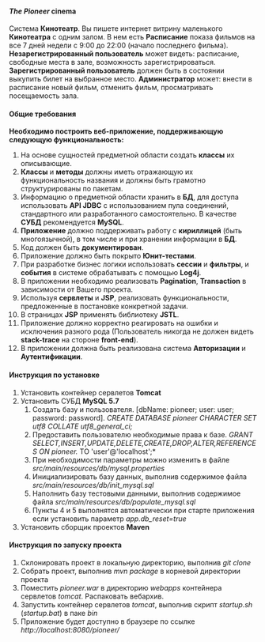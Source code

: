 #### *The Pioneer* cinema
Система **Кинотеатр**. Вы пишете интернет витрину маленького **Кинотеатра** с одним залом. В нем есть **Расписание** показа фильмов на все 7 дней недели с 9:00 до 22:00 (начало последнего фильма). **Незарегистрированный пользователь** может видеть: расписание, свободные места в зале, возможность зарегистрироваться. **Зарегистрированный пользователь** должен быть в состоянии выкупить билет на выбранное место. **Администратор** может: внести в расписание новый фильм, отменить фильм, просматривать посещаемость зала.

#### Общие требования

**Необходимо построить веб-приложение, поддерживающую следующую функциональность:**
1. На основе сущностей предметной области создать **классы** их описывающие.
2. **Классы** и **методы** должны иметь отражающую их функциональность названия и должны быть грамотно структурированы по пакетам.
3. Информацию о предметной области хранить в **БД**, для доступа использовать **API JDBC** с использованием пула соединений, стандартного или разработанного самостоятельно. В качестве **СУБД** рекомендуется **MySQL**.
4. **Приложение** должно поддерживать работу с **кириллицей** (быть многоязычной), в том числе и при хранении информации в **БД**.
5. Код должен быть **документирован**.
6. Приложение должно быть покрыто **Юнит-тестами**.
7. При разработке бизнес логики использовать **сессии** и **фильтры**, и **события** в системе обрабатывать с помощью **Log4j**.
8. В приложении необходимо реализовать **Pagination**, **Transaction** в зависимости от Вашего проекта.
9. Используя **сервлеты** и **JSP**, реализовать функциональности, предложенные в постановке конкретной задачи.
10. В страницах **JSP** применять библиотеку **JSTL**.
11. Приложение должно корректно реагировать на ошибки и исключения разного рода (Пользователь никогда не должен видеть **stack-trace** на стороне **front-end**).
12. В приложении должна быть реализована система **Авторизации** и **Аутентификации**.


#### Инструкция по установке
1. Установить контейнер сервлетов **Tomcat** 
2. Установить СУБД **MySQL 5.7** 
    1. Создать базу и пользователя. [dbName: pioneer; user: user; password: password]. 
        *CREATE DATABASE pioneer CHARACTER SET utf8 COLLATE utf8_general_ci;*
    2. Предоставить пользователю необходимые права к базе. 
        *GRANT SELECT,INSERT,UPDATE,DELETE,CREATE,DROP,ALTER,REFERENCES ON pioneer.* TO 'user'@'localhost';*
    3. При необходимости параметры можно изменить в файле *src/main/resources/db/mysql.properties*
    4. Инициализировать базу данных, выполнив содержимое файла *src/main/resources/db/init_mysql.sql*  
    5. Наполнить базу тестовыми данными, выполнив содержимое файла *src/main/resources/db/populate_mysql.sql*
    6. Пункты 4 и 5 выполнятся автоматически при старте приложения если установить параметр *app.db_reset=true*
3. Установить сборщик проектов **Maven**


#### Инструкция по запуску проекта
1. Склонировать проект в локальную директорию, выполнив *git clone*
2. Собрать проект, выполнив *mvn package* в корневой директории проекта
3. Поместить *pioneer.war* в директорию *webapps* контейнера сервлетов *tomcat*. Распаковать вебархив.
4. Запустить контейнер сервлетов *tomcat*, выполнив скрипт *startup.sh* (*startup.bat*) в паке *bin*
5. Приложение будет доступно в браузере по ссылке *http://localhost:8080/pioneer/*
